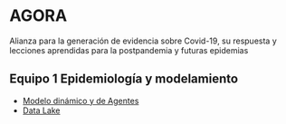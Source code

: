 # AGORA
Alianza para la generación de evidencia sobre Covid-19, su respuesta y lecciones aprendidas para la postpandemia y futuras epidemias

## Equipo 1 Epidemiología y modelamiento 

- [Modelo dinámico y de Agentes](ModeloAgentes.md)
- [Data Lake](DataLake/FlujoDatos.md)
